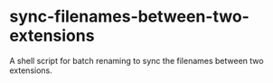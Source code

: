 sync-filenames-between-two-extensions
=====================================

A shell script for batch renaming to sync the filenames between two extensions.
